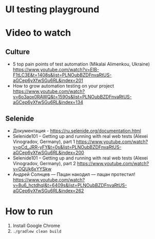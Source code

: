 # UI testing playground
# Video to watch
## Culture 
- 5 top pain points of test automation (Mikalai Alimenkou, Ukraine)
https://www.youtube.com/watch?v=EIB-F1tLC3E&t=1408s&list=PLNOubBZDFnvaRtUS-aGCep6yXfwSGu6RL&index=201
- How to grow automation testing on your project 
https://www.youtube.com/watch?v=6o3aox0RAWQ&t=1590s&list=PLNOubBZDFnvaRtUS-aGCep6yXfwSGu6RL&index=134
## Selenide
- Документация - https://ru.selenide.org/documentation.html
- Selenide101 – Getting up and running with real web tests (Alexei Vinogradov, Germany), part 1
https://www.youtube.com/watch?v=pCd_JRR-yFY&t=0s&list=PLNOubBZDFnvaRtUS-aGCep6yXfwSGu6RL&index=200
- Selenide101 – Getting up and running with real web tests (Alexei Vinogradov, Germany), part 2
https://www.youtube.com/watch?v=OQUk6xYYSkw
- Андрей Солнцев — Пацан накодил — пацан протестил! 
https://www.youtube.com/watch?v=8u6_hctdhqI&t=6409s&list=PLNOubBZDFnvaRtUS-aGCep6yXfwSGu6RL&index=262

# How to run
1. Install Google Chrome
2. `./gradlew clean build`
